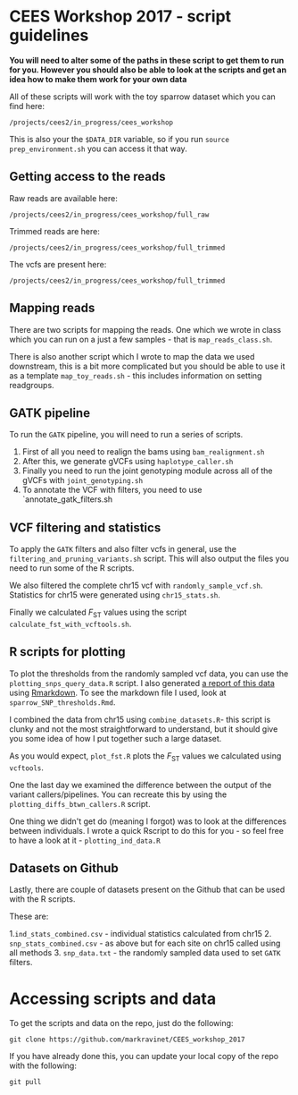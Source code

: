 # CEES Workshop 2017 - script guidelines

**You will need to alter some of the paths in these script to get them to run for you. However you should also be able to look at the scripts and get an idea how to make them work for your own data**

All of these scripts will work with the toy sparrow dataset which you can find here:

```
/projects/cees2/in_progress/cees_workshop
```
This is also your the `$DATA_DIR` variable, so if you run `source prep_environment.sh` you can access it that way.

## Getting access to the reads 

Raw reads are available here:

```
/projects/cees2/in_progress/cees_workshop/full_raw
```

Trimmed reads are here:

```
/projects/cees2/in_progress/cees_workshop/full_trimmed
```

The vcfs are present here:

```
/projects/cees2/in_progress/cees_workshop/full_trimmed
```

## Mapping reads

There are two scripts for mapping the reads. One which we wrote in class which you can run on a just a few samples - that is `map_reads_class.sh`. 

There is also another script which I wrote to map the data we used downstream, this is a bit more complicated but you should be able to use it as a template `map_toy_reads.sh` - this includes information on setting readgroups. 

## GATK pipeline

To run the `GATK` pipeline, you will need to run a series of scripts. 

1. First of all you need to realign the bams using `bam_realignment.sh`
2. After this, we generate gVCFs using `haplotype_caller.sh`
3. Finally you need to run the joint genotyping module across all of the gVCFs with `joint_genotyping.sh`
4. To annotate the VCF with filters, you need to use `annotate_gatk_filters.sh

## VCF filtering and statistics

To apply the `GATK` filters and also filter vcfs in general, use the `filtering_and_pruning_variants.sh` script. This will also output the files you need to run some of the R scripts.

We also filtered the complete chr15 vcf with `randomly_sample_vcf.sh`. Statistics for chr15 were generated using `chr15_stats.sh`.

Finally we calculated *F*<sub>ST</sub> values using the script `calculate_fst_with_vcftools.sh`.

## R scripts for plotting

To plot the thresholds from the randomly sampled vcf data, you can use the `plotting_snps_query_data.R` script. I also generated [a report of this data](https://markravinet.github.io/sparrow_SNP_thresholds.html) using [Rmarkdown](http://rmarkdown.rstudio.com/). To see the markdown file I used, look at `sparrow_SNP_thresholds.Rmd`. 

I combined the data from chr15 using `combine_datasets.R`- this script is clunky and not the most straightforward to understand, but it should give you some idea of how I put together such a large dataset. 

As you would expect, `plot_fst.R` plots the *F*<sub>ST</sub> values we calculated using `vcftools`.

One the last day we examined the difference between the output of the variant callers/pipelines. You can recreate this by using the `plotting_diffs_btwn_callers.R` script.

One thing we didn't get do (meaning I forgot) was to look at the differences between individuals. I wrote a quick Rscript to do this for you - so feel free to have a look at it - `plotting_ind_data.R`

## Datasets on Github

Lastly, there are couple of datasets present on the Github that can be used with the R scripts.

These are:

1.`ind_stats_combined.csv` - individual statistics calculated from chr15
2. `snp_stats_combined.csv` - as above but for each site on chr15 called using all methods
3. `snp_data.txt` - the randomly sampled data used to set `GATK` filters.

# Accessing scripts and data

To get the scripts and data on the repo, just do the following:

```
git clone https://github.com/markravinet/CEES_workshop_2017
```

If you have already done this, you can update your local copy of the repo with the following:

```
git pull

```
